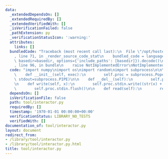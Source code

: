 ```yaml
---
data:
  _extendedDependsOn: []
  _extendedRequiredBy: []
  _extendedVerifiedWith: []
  _isVerificationFailed: false
  _pathExtension: py
  _verificationStatusIcon: ':warning:'
  attributes:
    links: []
  bundledCode: "Traceback (most recent call last):\n  File \"/opt/hostedtoolcache/Python/3.9.7/x64/lib/python3.9/site-packages/onlinejudge_verify/documentation/build.py\"\
    , line 71, in _render_source_code_stat\n    bundled_code = language.bundle(stat.path,\
    \ basedir=basedir, options={'include_paths': [basedir]}).decode()\n  File \"/opt/hostedtoolcache/Python/3.9.7/x64/lib/python3.9/site-packages/onlinejudge_verify/languages/python.py\"\
    , line 96, in bundle\n    raise NotImplementedError\nNotImplementedError\n"
  code: "import numpy\nimport os\nimport random\nimport subprocess\n\n\nclass interactor:\n\
    \    def __init__(self, exec):\n        self.proc = subprocess.Popen([exec], stdin=subprocess.PIPE,\
    \ stdout=subprocess.PIPE)\n\n    def __del__(self):\n        self.proc.terminate()\n\
    \n    def write(self, x):\n        self.proc.stdin.write((str(x) + '\\n').encode('utf-8'))\n\
    \        self.proc.stdin.flush()\n\n    def read(self):\n        return self.proc.stdout.readline().decode('utf-8').strip()\n"
  dependsOn: []
  isVerificationFile: false
  path: tool/interactor.py
  requiredBy: []
  timestamp: '1970-01-01 00:00:00+00:00'
  verificationStatus: LIBRARY_NO_TESTS
  verifiedWith: []
documentation_of: tool/interactor.py
layout: document
redirect_from:
- /library/tool/interactor.py
- /library/tool/interactor.py.html
title: tool/interactor.py
---
```

